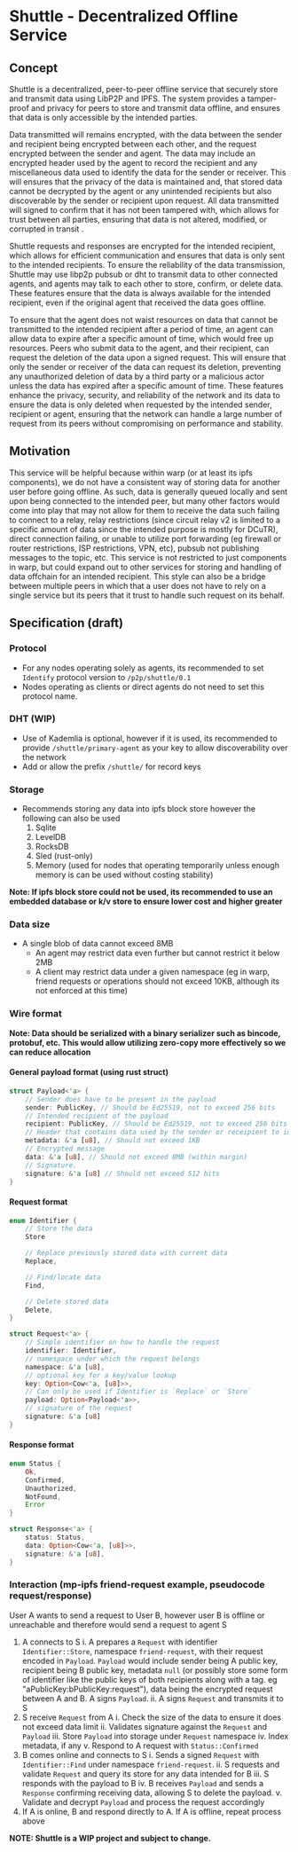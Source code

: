 # Shuttle - Decentralized Offline Service

## Concept

Shuttle is a decentralized, peer-to-peer offline service that securely store and transmit data using LibP2P and IPFS. The system provides a tamper-proof and privacy for peers to store and transmit data offline, and ensures that data is only accessible by the intended parties.

Data transmitted will remains encrypted, with the data between the sender and recipient being encrypted between each other, and the request encrypted between the sender and agent. The data may include an encrypted header used by the agent to record the recipient and any miscellaneous data used to identify the data for the sender or receiver. This will ensures that the privacy of the data is maintained and, that stored data cannot be decrypted by the agent or any unintended recipients but also discoverable by the sender or recipient upon request. All data transmitted will signed to confirm that it has not been tampered with, which allows for trust between all parties, ensuring that data is not altered, modified, or corrupted in transit .

Shuttle requests and responses are encrypted for the intended recipient, which allows for efficient communication and ensures that data is only sent to the intended recipients. To ensure the reliability of the data transmission, Shuttle may use libp2p pubsub or dht to transmit data to other connected agents, and agents may talk to each other to store, confirm, or delete data. These features ensure that the data is always available for the intended recipient, even if the original agent that received the data goes offline. 

To ensure that the agent does not waist resources on data that cannot be transmitted to the intended recipient after a period of time, an agent can allow data to expire after a specific amount of time, which would free up resources. Peers who submit data to the agent, and their recipient, can request the deletion of the data upon a signed request. This will ensure that only the sender or receiver of the data can request its deletion, preventing any unauthorized deletion of data by a third party or a malicious actor unless the data has expired after a specific amount of time. These features enhance the privacy, security, and reliability of the network and its data to ensure the data is only deleted when requested by the intended sender, recipient or agent, ensuring that the network can handle a large number of request from its peers without compromising on performance and stability.


## Motivation
This service will be helpful because within warp (or at least its ipfs components), we do not have a consistent way of storing data for another user before going offline. As such, data is generally queued locally and sent upon being connected to the intended peer, but many other factors would come into play that may not allow for them to receive the data such failing to connect to a relay, relay restrictions (since circuit relay v2 is limited to a specific amount of data since the intended purpose is mostly for DCuTR), direct connection failing, or unable to utilize port forwarding (eg firewall or router restrictions, ISP restrictions, VPN, etc), pubsub not publishing messages to the topic, etc. This service is not restricted to just components in warp, but could expand out to other services for storing and handling of data offchain for an intended recipient. This style can also be a bridge between multiple peers in which that a user does not have to rely on a single service but its peers that it trust to handle such request on its behalf.

## Specification (draft)

### Protocol
- For any nodes operating solely as agents, its recommended to set `Identify` protocol version to `/p2p/shuttle/0.1`
- Nodes operating as clients or direct agents do not need to set this protocol name. 

### DHT (WIP)
- Use of Kademlia is optional, however if it is used, its recommended to provide `/shuttle/primary-agent` as your key to allow discoverability over the network
- Add or allow the prefix `/shuttle/` for record keys 

### Storage
- Recommends storing any data into ipfs block store however the following can also be used
  1. Sqlite
  2. LevelDB
  3. RocksDB
  4. Sled (rust-only)
  5. Memory (used for nodes that operating temporarily unless enough memory is can be used without costing stability)

**Note: If ipfs block store could not be used, its recommended to use an embedded database or k/v store to ensure lower cost and higher greater**

### Data size
- A single blob of data cannot exceed 8MB
  - An agent may restrict data even further but cannot restrict it below 2MB
  - A client may restrict data under a given namespace (eg in warp, friend requests or operations should not exceed 10KB, although its not enforced at this time)

### Wire format 

**Note: Data should be serialized with a binary serializer such as bincode, protobuf, etc. This would allow utilizing zero-copy more effectively so we can reduce allocation** 

#### General payload format (using rust struct)

```rust
struct Payload<'a> {
    // Sender does have to be present in the payload
    sender: PublicKey, // Should be Ed25519, not to exceed 256 bits
    // Intended recipient of the payload
    recipient: PublicKey, // Should be Ed25519, not to exceed 256 bits
    // Header that contains data used by the sender or receipient to identify the payload on the agent
    metadata: &'a [u8], // Should not exceed 1KB
    // Encrypted message
    data: &'a [u8], // Should not exceed 8MB (within margin)
    // Signature. 
    signature: &'a [u8] // Should not exceed 512 bits
}
```

#### Request format
```rust
enum Identifier {
    // Store the data
    Store

    // Replace previously stored data with current data
    Replace,

    // Find/locate data
    Find,

    // Delete stored data
    Delete,
}

struct Request<'a> {
    // Simple identifier on how to handle the request
    identifier: Identifier,
    // namespace under which the request belongs
    namespace: &'a [u8],
    // optional key for a key/value lookup
    key: Option<Cow<'a, [u8]>>,
    // Can only be used if Identifier is `Replace` or `Store` 
    payload: Option<Payload<'a>>,
    // signature of the request
    signature: &'a [u8]
}
```

#### Response format
```rust
enum Status {
    Ok,
    Confirmed,
    Unauthorized,
    NotFound,
    Error
}

struct Response<'a> {
    status: Status,
    data: Option<Cow<'a, [u8]>>,
    signature: &'a [u8],
}
```

### Interaction (mp-ipfs friend-request example, pseudocode request/response)

User A wants to send a request to User B, however user B is offline or unreachable and therefore would send a request to agent S

1. A connects to S
    i. A prepares a `Request` with identifier `Identifier::Store`, namespace `friend-request`, with their request encoded in `Payload`. `Payload` would include sender being A public key, recipient being B public key, metadata `null` (or possibly store some form of identifier like the public keys of both recipients along with a tag. eg "aPublicKey:bPublicKey:request"), data being the encrypted request between A and B. A signs `Payload`.
    ii. A signs `Request` and transmits it to S
2. S receive `Request` from A
    i. Check the size of the data to ensure it does not exceed data limit
    ii. Validates signature against the `Request` and `Payload`
    iii. Store `Payload` into storage under `Request` namespace 
    iv. Index metadata, if any
    v. Respond to A request with `Status::Confirmed`
3. B comes online and connects to S
    i. Sends a signed `Request` with `Identifier::Find` under namespace `friend-request`.
    ii. S requests and validate `Request` and query its store for any data intended for B
    iii. S responds with the payload to B
    iv. B receives `Payload` and sends a `Response` confirming receiving data, allowing S to delete the payload.
    v. Validate and decrypt `Payload` and process the request accordingly
4. If A is online, B and respond directly to A. If A is offline, repeat process above


**NOTE: Shuttle is a WIP project and subject to change.**